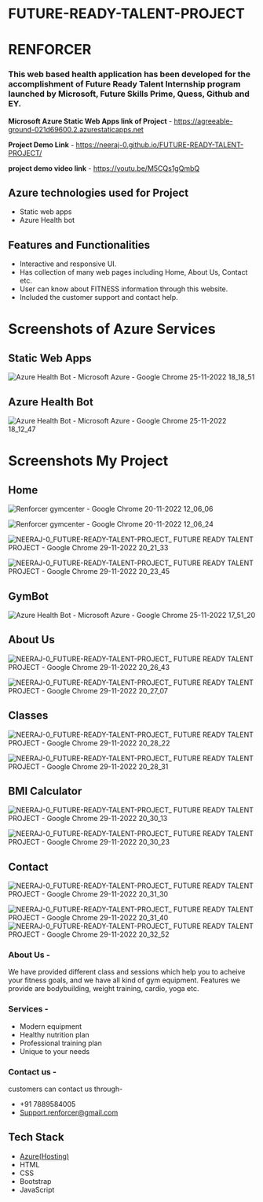 # FUTURE-READY-TALENT-PROJECT
# RENFORCER 

### This web based health application has been developed for the accomplishment of Future Ready Talent Internship program launched by Microsoft, Future Skills Prime, Quess, Github and EY.

**Microsoft Azure Static Web Apps link of Project** - https://agreeable-ground-021d69600.2.azurestaticapps.net

**Project Demo Link** - https://neeraj-0.github.io/FUTURE-READY-TALENT-PROJECT/

**project demo video link** - https://youtu.be/M5CQs1gQmbQ

## Azure technologies used for Project

- Static web apps
- Azure Health bot

## Features and Functionalities 

- Interactive and responsive UI.
- Has collection of many web pages including Home, About Us, Contact etc.
- User can know about FITNESS information through this website.
- Included the customer support and contact help.

# Screenshots of Azure Services 

## Static Web Apps
![Azure Health Bot - Microsoft Azure - Google Chrome 25-11-2022 18_18_51](https://user-images.githubusercontent.com/110827522/203989734-c2924c3d-b1cf-4646-b957-27f66a1600fc.png)

## Azure Health Bot
![Azure Health Bot - Microsoft Azure - Google Chrome 25-11-2022 18_12_47](https://user-images.githubusercontent.com/110827522/203989769-ce44a7fd-23ce-4815-a16b-a74768389e71.png)

# Screenshots My Project

## Home
![Renforcer gymcenter - Google Chrome 20-11-2022 12_06_06](https://user-images.githubusercontent.com/110827522/202889716-081e950c-df03-4437-8e47-3c22939df589.png)

![Renforcer gymcenter - Google Chrome 20-11-2022 12_06_24](https://user-images.githubusercontent.com/110827522/202889749-1d31c657-7eed-4013-a6e6-2ec83e1343b7.png)

![NEERAJ-0_FUTURE-READY-TALENT-PROJECT_ FUTURE READY TALENT PROJECT - Google Chrome 29-11-2022 20_21_33](https://user-images.githubusercontent.com/110827522/204561902-b4b44455-f0f9-497e-9c36-e7950d8ea851.png)

![NEERAJ-0_FUTURE-READY-TALENT-PROJECT_ FUTURE READY TALENT PROJECT - Google Chrome 29-11-2022 20_23_45](https://user-images.githubusercontent.com/110827522/204562247-8a16da6e-7d4c-492a-ba33-b245457bbf46.png)


## GymBot
![Azure Health Bot - Microsoft Azure - Google Chrome 25-11-2022 17_51_20](https://user-images.githubusercontent.com/110827522/203985053-c4c20a6a-e198-4076-aef0-1e6a77e6eeac.png)

## About Us
![NEERAJ-0_FUTURE-READY-TALENT-PROJECT_ FUTURE READY TALENT PROJECT - Google Chrome 29-11-2022 20_26_43](https://user-images.githubusercontent.com/110827522/204563176-9eee4ec5-f024-454d-9820-789d072da4e5.png)

![NEERAJ-0_FUTURE-READY-TALENT-PROJECT_ FUTURE READY TALENT PROJECT - Google Chrome 29-11-2022 20_27_07](https://user-images.githubusercontent.com/110827522/204563308-45d07b2c-a4aa-4334-bcc8-813a6464a99a.png)

## Classes
![NEERAJ-0_FUTURE-READY-TALENT-PROJECT_ FUTURE READY TALENT PROJECT - Google Chrome 29-11-2022 20_28_22](https://user-images.githubusercontent.com/110827522/204563525-d7c12d44-4761-4dd0-ae89-90802b6af911.png)

![NEERAJ-0_FUTURE-READY-TALENT-PROJECT_ FUTURE READY TALENT PROJECT - Google Chrome 29-11-2022 20_28_31](https://user-images.githubusercontent.com/110827522/204563751-896967dc-2b19-4f6d-ab15-a8bf9685bfd2.png)

## BMI Calculator
![NEERAJ-0_FUTURE-READY-TALENT-PROJECT_ FUTURE READY TALENT PROJECT - Google Chrome 29-11-2022 20_30_13](https://user-images.githubusercontent.com/110827522/204564031-91acdafe-7cb3-4622-bc67-4159ad3a85cd.png)

![NEERAJ-0_FUTURE-READY-TALENT-PROJECT_ FUTURE READY TALENT PROJECT - Google Chrome 29-11-2022 20_30_23](https://user-images.githubusercontent.com/110827522/204564103-9dd60763-ca8b-4676-8509-68ca008a01f9.png)

## Contact
![NEERAJ-0_FUTURE-READY-TALENT-PROJECT_ FUTURE READY TALENT PROJECT - Google Chrome 29-11-2022 20_31_30](https://user-images.githubusercontent.com/110827522/204564384-bc970e06-bc75-4709-b6be-4adb51122f23.png)

![NEERAJ-0_FUTURE-READY-TALENT-PROJECT_ FUTURE READY TALENT PROJECT - Google Chrome 29-11-2022 20_31_40](https://user-images.githubusercontent.com/110827522/204568963-3f748564-ebe6-4877-8fff-68c1157fc4a9.png)
![NEERAJ-0_FUTURE-READY-TALENT-PROJECT_ FUTURE READY TALENT PROJECT - Google Chrome 29-11-2022 20_32_52](https://user-images.githubusercontent.com/110827522/204564843-ee7e6d45-de2f-4bd0-ba13-3ed573af15e1.png)

### About Us -
We have provided different class and sessions which help you to acheive your fitness goals, and we have all kind of gym equipment. Features we provide are bodybuilding, weight training, cardio, yoga etc.

### Services -
- Modern equipment
- Healthy nutrition plan
- Professional training plan
- Unique to your needs

### Contact us -
customers can contact us through-
- +91 7889584005
- Support.renforcer@gmail.com

## Tech Stack 
- [Azure(Hosting)](https://azure.microsoft.com/en-in/features/azure-portal/)
- HTML
- CSS
- Bootstrap
- JavaScript

